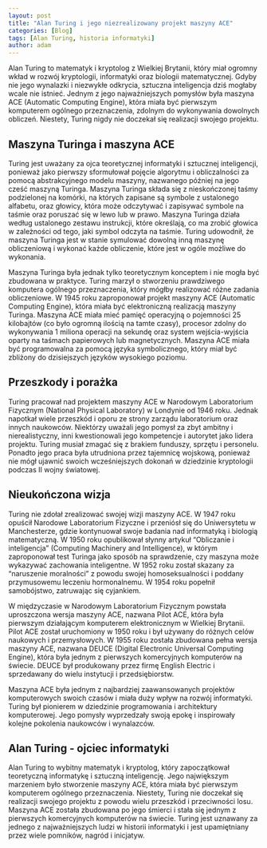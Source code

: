 ```yaml
---
layout: post
title: "Alan Turing i jego niezrealizowany projekt maszyny ACE"
categories: [Blog]
tags: [Alan Turing, historia informatyki]
author: adam
---
```


Alan Turing to matematyk i kryptolog z Wielkiej Brytanii, który miał ogromny wkład w rozwój kryptologii, informatyki oraz biologii matematycznej. Gdyby nie jego wynalazki i niezwykłe odkrycia, sztuczna inteligencja dziś mogłaby wcale nie istnieć. Jednym z jego najważniejszych pomysłów była maszyna ACE (Automatic Computing Engine), która miała być pierwszym komputerem ogólnego przeznaczenia, zdolnym do wykonywania dowolnych obliczeń. Niestety, Turing nigdy nie doczekał się realizacji swojego projektu.

## Maszyna Turinga i maszyna ACE

Turing jest uważany za ojca teoretycznej informatyki i sztucznej inteligencji, ponieważ jako pierwszy sformułował pojęcie algorytmu i obliczalności za pomocą abstrakcyjnego modelu maszyny, nazwanego później na jego cześć maszyną Turinga. Maszyna Turinga składa się z nieskończonej taśmy podzielonej na komórki, na których zapisane są symbole z ustalonego alfabetu, oraz głowicy, która może odczytywać i zapisywać symbole na taśmie oraz poruszać się w lewo lub w prawo. Maszyna Turinga działa według ustalonego zestawu instrukcji, które określają, co ma zrobić głowica w zależności od tego, jaki symbol odczyta na taśmie. Turing udowodnił, że maszyna Turinga jest w stanie symulować dowolną inną maszynę obliczeniową i wykonać każde obliczenie, które jest w ogóle możliwe do wykonania.

Maszyna Turinga była jednak tylko teoretycznym konceptem i nie mogła być zbudowana w praktyce. Turing marzył o stworzeniu prawdziwego komputera ogólnego przeznaczenia, który mógłby realizować różne zadania obliczeniowe. W 1945 roku zaproponował projekt maszyny ACE (Automatic Computing Engine), która miała być elektroniczną realizacją maszyny Turinga. Maszyna ACE miała mieć pamięć operacyjną o pojemności 25 kilobajtów (co było ogromną ilością na tamte czasy), procesor zdolny do wykonywania 1 miliona operacji na sekundę oraz system wejścia-wyjścia oparty na taśmach papierowych lub magnetycznych. Maszyna ACE miała być programowalna za pomocą języka symbolicznego, który miał być zbliżony do dzisiejszych języków wysokiego poziomu.

## Przeszkody i porażka

Turing pracował nad projektem maszyny ACE w Narodowym Laboratorium Fizycznym (National Physical Laboratory) w Londynie od 1946 roku. Jednak napotkał wiele przeszkód i oporu ze strony zarządu laboratorium oraz innych naukowców. Niektórzy uważali jego pomysł za zbyt ambitny i nierealistyczny, inni kwestionowali jego kompetencje i autorytet jako lidera projektu. Turing musiał zmagać się z brakiem funduszy, sprzętu i personelu. Ponadto jego praca była utrudniona przez tajemnicę wojskową, ponieważ nie mógł ujawnić swoich wcześniejszych dokonań w dziedzinie kryptologii podczas II wojny światowej.

## Nieukończona wizja

Turing nie zdołał zrealizować swojej wizji maszyny ACE. W 1947 roku opuścił Narodowe Laboratorium Fizyczne i przeniósł się do Uniwersytetu w Manchesterze, gdzie kontynuował swoje badania nad informatyką i biologią matematyczną. W 1950 roku opublikował słynny artykuł “Obliczanie i inteligencja” (Computing Machinery and Intelligence), w którym zaproponował test Turinga jako sposób na sprawdzenie, czy maszyna może wykazywać zachowania inteligentne. W 1952 roku został skazany za “naruszenie moralności” z powodu swojej homoseksualności i poddany przymusowemu leczeniu hormonalnemu. W 1954 roku popełnił samobójstwo, zatruwając się cyjankiem.

W międzyczasie w Narodowym Laboratorium Fizycznym powstała uproszczona wersja maszyny ACE, nazwana Pilot ACE, która była pierwszym działającym komputerem elektronicznym w Wielkiej Brytanii. Pilot ACE został uruchomiony w 1950 roku i był używany do różnych celów naukowych i przemysłowych. W 1955 roku została zbudowana pełna wersja maszyny ACE, nazwana DEUCE (Digital Electronic Universal Computing Engine), która była jednym z pierwszych komercyjnych komputerów na świecie. DEUCE był produkowany przez firmę English Electric i sprzedawany do wielu instytucji i przedsiębiorstw.

Maszyna ACE była jednym z najbardziej zaawansowanych projektów komputerowych swoich czasów i miała duży wpływ na rozwój informatyki. Turing był pionierem w dziedzinie programowania i architektury komputerowej. Jego pomysły wyprzedzały swoją epokę i inspirowały kolejne pokolenia naukowców i wynalazców.

## Alan Turing - ojciec informatyki

Alan Turing to wybitny matematyk i kryptolog, który zapoczątkował teoretyczną informatykę i sztuczną inteligencję. Jego największym marzeniem było stworzenie maszyny ACE, która miała być pierwszym komputerem ogólnego przeznaczenia. Niestety, Turing nie doczekał się realizacji swojego projektu z powodu wielu przeszkód i przeciwności losu. Maszyna ACE została zbudowana po jego śmierci i stała się jednym z pierwszych komercyjnych komputerów na świecie. Turing jest uznawany za jednego z najważniejszych ludzi w historii informatyki i jest upamiętniany przez wiele pomników, nagród i inicjatyw.